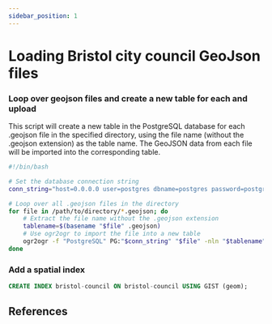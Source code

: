 ```yaml
---
sidebar_position: 1
---
```


# Loading Bristol city council GeoJson files

### Loop over geojson files and create a new table for each and upload

This script will create a new table in the PostgreSQL database for each .geojson file in the specified directory, using the file name (without the .geojson extension) as the table name. The GeoJSON data from each file will be imported into the corresponding table.
```bash
#!/bin/bash

# Set the database connection string
conn_string="host=0.0.0.0 user=postgres dbname=postgres password=postgres"

# Loop over all .geojson files in the directory
for file in /path/to/directory/*.geojson; do
    # Extract the file name without the .geojson extension
    tablename=$(basename "$file" .geojson)
    # Use ogr2ogr to import the file into a new table
    ogr2ogr -f "PostgreSQL" PG:"$conn_string" "$file" -nln "$tablename"
done
```


### Add a spatial index

``` sql
CREATE INDEX bristol-council ON bristol-council USING GIST (geom);
```


## References


